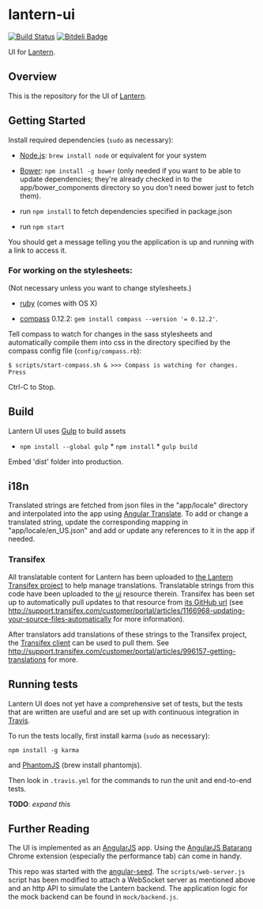 # lantern-ui

[![Build
Status](https://secure.travis-ci.org/getlantern/lantern-ui.png)](http://travis-ci.org/getlantern/lantern-ui
"Build Status") [![Bitdeli
Badge](https://d2weczhvl823v0.cloudfront.net/getlantern/lantern-ui/trend.png)](https://bitdeli.com/free
"Bitdeli Badge")

UI for [Lantern](https://github.com/getlantern/lantern).

## Overview

This is the repository for the UI of
[Lantern](https://github.com/getlantern/lantern).

## Getting Started

Install required dependencies (`sudo` as necessary):

* [Node.js](http://nodejs.org/): `brew install node` or equivalent for your
system

* [Bower](http://bower.io): `npm install -g bower` (only needed if you want to
be able to update dependencies; they're already checked in to the
app/bower_components directory so you don't need bower just to fetch them).

* run `npm install` to fetch dependencies specified in package.json

* run `npm start`

You should get a message telling you the application is up and running with a
link to access it.

### For working on the stylesheets:

(Not necessary unless you want to change stylesheets.)

* [ruby](http://www.ruby-lang.org/) (comes with OS X)

* [compass](http://compass-style.org/) 0.12.2: `gem install compass --version
'= 0.12.2'`.

Tell compass to watch for changes in the sass stylesheets and automatically
compile them into css in the directory specified by the compass config file
(`config/compass.rb`):

    $ scripts/start-compass.sh & >>> Compass is watching for changes. Press
Ctrl-C to Stop.


## Build

Lantern UI uses [Gulp](http://gulpjs.com/) to build assets

* `npm install --global gulp` * `npm install` * `gulp build`

Embed 'dist' folder into production.

## i18n

Translated strings are fetched from json files in the "app/locale" directory
and interpolated into the app using [Angular
Translate](https://github.com/angular-translate/angular-translate).  To add or
change a translated string, update the corresponding mapping in
"app/locale/en_US.json" and add or update any references to it in the app if
needed.

### Transifex

All translatable content for Lantern has been uploaded to [the Lantern
Transifex project](https://www.transifex.com/projects/p/lantern/) to help
manage translations. Translatable strings from this code have been uploaded to
the [ui](https://www.transifex.com/projects/p/lantern/resource/ui/) resource
therein. Transifex has been set up to automatically pull updates to that
resource from [its GitHub
url](https://raw.github.com/getlantern/lantern-ui/master/app/locale/en_US.json)
(see
http://support.transifex.com/customer/portal/articles/1166968-updating-your-source-files-automatically
for more information).

After translators add translations of these strings to the Transifex project,
the [Transifex
client](http://support.transifex.com/customer/portal/articles/960804-overview)
can be used to pull them. See
http://support.transifex.com/customer/portal/articles/996157-getting-translations
for more.


## Running tests

Lantern UI does not yet have a comprehensive set of tests, but the tests that
are written are useful and are set up with continuous integration in
[Travis](https://travis-ci.org/getlantern/lantern-ui).

To run the tests locally, first install karma (`sudo` as necessary):

    npm install -g karma

and [PhantomJS](http://phantomjs.org/) (brew install phantomjs).

Then look in `.travis.yml` for the commands to run the unit and end-to-end
tests.

**TODO**: *expand this*


## Further Reading

The UI is implemented as an [AngularJS](http://angularjs.org) app. Using the
[AngularJS Batarang](https://github.com/angular/angularjs-batarang) Chrome
extension (especially the performance tab) can come in handy.

This repo was started with the
[angular-seed](https://github.com/angular/angular-seed). The
`scripts/web-server.js` script has been modified to attach a WebSocket server
as mentioned above and an http API to simulate the Lantern backend. The
application logic for the mock backend can be found in `mock/backend.js`.
